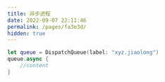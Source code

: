 ```yaml
---
title: 异步进程
date: 2022-09-07 22:11:46
permalink: /pages/fa3e3d/
hidden: true
---
```


```swift
let queue = DispatchQueue(label: "xyz.jiaolong")
queue.async {
	//content
}
```

